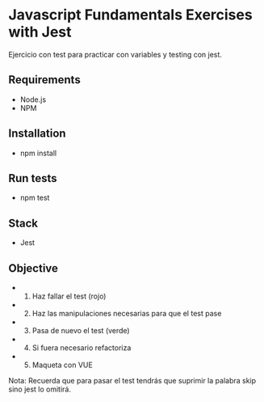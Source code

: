 # Javascript Fundamentals Exercises with Jest

Ejercicio con test para practicar con variables y testing con jest.

## Requirements

- Node.js
- NPM

## Installation

- npm install

## Run tests

- npm test

## Stack

- Jest

## Objective

- 1. Haz fallar el test (rojo)
- 2. Haz las manipulaciones necesarias para que el test pase
- 3. Pasa de nuevo el test (verde)
- 4. Si fuera necesario refactoriza
- 5. Maqueta con VUE


Nota: Recuerda que para pasar el test tendrás que suprimir la palabra skip sino jest lo omitirá.